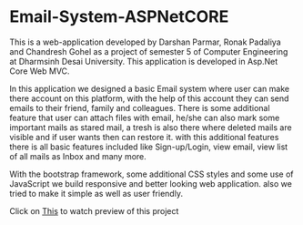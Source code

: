 # Email-System-ASPNetCORE

This is a web-application developed by Darshan Parmar, Ronak Padaliya and Chandresh Gohel as a project of semester 5 of Computer Engineering at Dharmsinh Desai University. This application is developed in Asp.Net Core Web MVC.

In this application we designed a basic Email system where user can make there account on this platform, with the help of this account they can send emails to their friend, family and colleagues. There is some additional feature that user can attach files with email, he/she can also mark some important mails as stared mail, a tresh is also there where deleted mails are visible and if user wants then can restore it. with this additional features there is all basic features included like Sign-up/Login, view email, view list of all mails as Inbox and many more.

With the bootstrap framework, some additional CSS styles and some use of JavaScript we build responsive and better looking web application. also we tried to make it simple as well as user friendly.

Click on <a href="https://drive.google.com/file/d/1CB71hzCuP2M1vuSlxnezC-LhqYvmbg-R/view?usp=sharing">This</a> to watch preview of this project